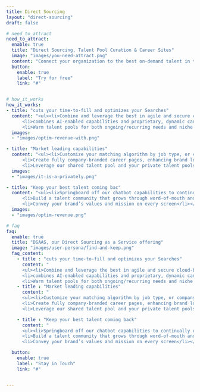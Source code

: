 ```yaml
---
title: Direct Sourcing
layout: "direct-sourcing"
draft: false

# need_to_attract
need_to_attract:
  enable: true
  title: "Direct Sourcing, Talent Pool Curation & Career Sites"
  image: "images/you-need-attract.png"
  content: "Connect your organization to the best on-demand talent in the market.  "
  button: 
    enable: true
    label: "Try for free"
    link: "#"


# how_it_works
how_it_works:
- title: "cuts your time-to-fill and optimizes your Searches"
  content: "<ul><li>Combine and leverage the best in agile and secure cloud-based tech </li>
      <li>combines AI-enabled capabilities and proprietary, dynamic candidate/job matching algorithms and candidate engagement techniques </li>
      <li>Warm talent pools for both ongoing/recurring needs and niche skills and categories</li></ul>"
  images:
  - "images/optim-revenue-with.png"

- title: "Market leading capabilities"
  content: "<ul><li>Customize your matching algorithm by job type, or company-wide – maximizing best-fit candidates’ travel through the funnel.</li>
      <li>Create fully company-branded career pages, enhancing brand loyalty and value, and automate posting to multiple job boards.  </li>
      <li>Leverage our shared talent pool and your private talent pools to maximum effect, slashing recruitment spend by up to 10% per year and vacancy aging rates by more than half</li></ul>"
  images:
  - "images/it-is-a-privately.png"

- title: "Keep your best talent coming bac"
  content: "<ul><li>Springboard off our chatbot capabilities to continually engage both active and potential candidates for your roles through multiple communication channels. </li>
      <li>Build a talent community that grows through word-of-mouth and every job posting</li>
      <li>Convey your brand’s values and mission on every screen</li></ul>"
  images:
  - "images/optim-revenue.png"

# faq
faq: 
  enable: true
  title: "DSAAS, our Direct Sourcing as a Service offering"
  image: "images/user-persona/find-and-keep.png"
  faq_content: 
    - title : "cuts your time-to-fill and optimizes your Searches"
      content: "
      <ul><li>Combine and leverage the best in agile and secure cloud-based tech </li>
      <li>combines AI-enabled capabilities and proprietary, dynamic candidate/job matching algorithms and candidate engagement techniques </li>
      <li>Warm talent pools for both ongoing/recurring needs and niche skills and categories</li></ul>"
    - title : "Market leading capabilities"
      content: "
      <ul><li>Customize your matching algorithm by job type, or company-wide – maximizing best-fit candidates’ travel through the funnel.</li>
      <li>Create fully company-branded career pages, enhancing brand loyalty and value, and automate posting to multiple job boards.  </li>
      <li>Leverage our shared talent pool and your private talent pools to maximum effect, slashing recruitment spend by up to 10% per year and vacancy aging rates by more than half</li></ul>"

    - title : "Keep your best talent coming back"
      content: "
      <ul><li>Springboard off our chatbot capabilities to continually engage both active and potential candidates for your roles through multiple communication channels. </li>
      <li>Build a talent community that grows through word-of-mouth and every job posting</li>
      <li>Convey your brand’s values and mission on every screen</li></ul>"

  button:
    enable: true
    label: "Stay in Touch"
    link: "#"


---
```

